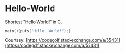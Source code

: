 # Hello-World
Shortest "Hello World!" in C.

```C
main(){puts("Hello  World!");}
```
Courtesy: [https://codegolf.stackexchange.com/a/55431](https://codegolf.stackexchange.com/a/55431)
